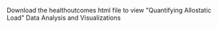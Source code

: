 Download the healthoutcomes html file to view "Quantifying Allostatic Load" Data Analysis and Visualizations 
